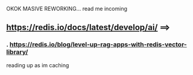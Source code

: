 OKOK MASIVE REWORKING... read me incoming  
  
## https://redis.io/docs/latest/develop/ai/  ==>
### .      https://redis.io/blog/level-up-rag-apps-with-redis-vector-library/  
  
reading up as im caching 